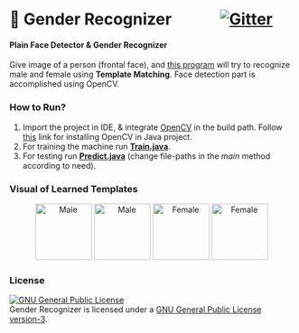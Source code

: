 # :couple: Gender Recognizer &nbsp;&nbsp;&nbsp;&nbsp;&nbsp;&nbsp;&nbsp;&nbsp;&nbsp;&nbsp;&nbsp;&nbsp;[![Gitter](https://badges.gitter.im/MinhasKamal/GenderRecognizer.svg)](https://gitter.im/MinhasKamal/GenderRecognizer?utm_source=badge&utm_medium=badge&utm_campaign=pr-badge&utm_content=body_badge)

#### Plain Face Detector & Gender Recognizer

Give image of a person (frontal face), and [this program](http://minhaskamal.github.io/GenderRecognizer) will try to recognize male and female using **Template Matching**. Face detection part is accomplished using OpenCV.

### How to Run?
1. Import the project in IDE, & integrate [OpenCV](http://opencv.org) in the build path. Follow [this](http://docs.opencv.org/2.4/doc/tutorials/introduction/java_eclipse/java_eclipse.html) link for installing OpenCV in Java project.
2. For training the machine run [**Train.java**](https://github.com/MinhasKamal/GenderRecognizer/blob/master/src/com/minhaskamal/genderRecognizer/Train.java).
3. For testing run [**Predict.java**](https://github.com/MinhasKamal/GenderRecognizer/blob/master/src/com/minhaskamal/genderRecognizer/Predict.java) (change file-paths in the *main* method according to need).

### Visual of Learned Templates
  <div align="center">
  <img src="https://cloud.githubusercontent.com/assets/5456665/13002798/83f965a0-d19b-11e5-867a-26abfc4f08d8.png" height="100" width=auto title="Male">
  <img src="https://cloud.githubusercontent.com/assets/5456665/13002976/e8dc9a04-d19c-11e5-979a-363db5f6b1a4.jpg" height="100" width=auto title="Male">
  <img src="https://cloud.githubusercontent.com/assets/5456665/13002797/83f8a84a-d19b-11e5-93e7-95fe759b5faa.png" height="100" width=auto title="Female">
  <img src="https://cloud.githubusercontent.com/assets/5456665/13002977/e8df20f8-d19c-11e5-81ac-ce5b1c96dcf8.jpg" height="100" width=auto title="Female">
  </div>

### License
<a rel="license" href="http://www.gnu.org/licenses/gpl.html"><img alt="GNU General Public License" style="border-width:0" src="http://www.gnu.org/graphics/gplv3-88x31.png" /></a><br/>Gender Recognizer is licensed under a <a rel="license" href="http://www.gnu.org/licenses/gpl.html">GNU General Public License version-3</a>.
